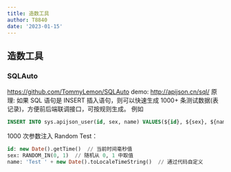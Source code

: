 ```yaml
---
title: 造数工具
author: T8840
date: '2023-01-15'
---
```




## 造数工具

### SQLAuto
https://github.com/TommyLemon/SQLAuto
demo: http://apijson.cn/sql/
原理:
 如果 SQL 语句是 INSERT 插入语句，则可以快速生成 1000+ 条测试数据(表记录)，方便前后端联调接口，可按规则生成。 例如
```sql
INSERT INTO sys.apijson_user(id, sex, name) VALUES(${id}, ${sex}, ${name})
```
1000 次参数注入 Random Test：
```sql
id: new Date().getTime()  // 当前时间毫秒值
sex: RANDOM_IN(0, 1)  // 随机从 0, 1 中取值
name: 'Test ' + new Date().toLocaleTimeString()  // 通过代码自定义
```